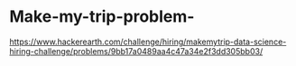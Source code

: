 # Make-my-trip-problem-
https://www.hackerearth.com/challenge/hiring/makemytrip-data-science-hiring-challenge/problems/9bb17a0489aa4c47a34e2f3dd305bb03/
